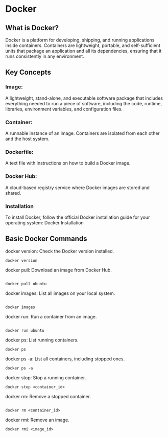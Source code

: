 # Docker

## What is Docker?
Docker is a platform for developing, shipping, and running applications inside containers. Containers are lightweight, portable, and self-sufficient units that package an application and all its dependencies, ensuring that it runs consistently in any environment.

## Key Concepts
### Image: 
A lightweight, stand-alone, and executable software package that includes everything needed to run a piece of software, including the code, runtime, libraries, environment variables, and configuration files.
### Container:
A runnable instance of an image. Containers are isolated from each other and the host system.
### Dockerfile:
A text file with instructions on how to build a Docker image.

### Docker Hub:
A cloud-based registry service where Docker images are stored and shared.

### Installation
To install Docker, follow the official Docker installation guide for your operating system: Docker Installation

## Basic Docker Commands
docker version: Check the Docker version installed.

```
docker version
```

docker pull: Download an image from Docker Hub.

```

docker pull ubuntu

```

docker images: List all images on your local system.

```

docker images

```
docker run: Run a container from an image.

```

docker run ubuntu

```
docker ps: List running containers.

```
docker ps

```
docker ps -a: List all containers, including stopped ones.

```
docker ps -a

```
docker stop: Stop a running container.

```
docker stop <container_id>

```

docker rm: Remove a stopped container.


```

docker rm <container_id>

```
docker rmi: Remove an image.

```
docker rmi <image_id>

```
